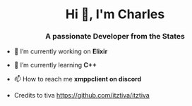 <h1 align="center">Hi 👋, I'm Charles</h1>
<h3 align="center">A passionate Developer from the States</h3>

- 🔭 I’m currently working on **Elixir**

- 🌱 I’m currently learning **C++**

- 📫 How to reach me **xmppclient on discord**

- Credits to tiva  https://github.com/itztiva/itztiva
